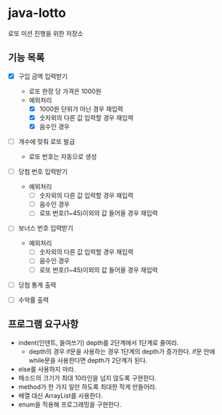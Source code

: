 # java-lotto
로또 미션 진행을 위한 저장소

## 기능 목록

- [x] 구입 금액 입력받기
    - 로또 한장 당 가격은 1000원
    - 예외처리
        - [x] 1000원 단위가 아닌 경우 재입력
        - [x] 숫자외의 다른 값 입력할 경우 재입력
        - [x] 음수인 경우
- [ ] 개수에 맞춰 로또 발급
    - 로또 번호는 자동으로 생성
    
- [ ] 당첨 번호 입력받기
    - 예외처리
        - [ ] 숫자외의 다른 값 입력할 경우 재입력
        - [ ] 음수인 경우
        - [ ] 로또 번호(1~45)이외의 값 들어올 경우 재입력
- [ ] 보너스 번호 입력받기
    - 예외처리
        - [ ] 숫자외의 다른 값 입력할 경우 재입력
        - [ ] 음수인 경우
        - [ ] 로또 번호(1~45)이외의 값 들어올 경우 재입력
- [ ] 당첨 통계 출력
- [ ] 수악률 출력

## 프로그램 요구사항

- indent(인덴트, 들여쓰기) depth를 2단계에서 1단계로 줄여라.
    - depth의 경우 if문을 사용하는 경우 1단계의 depth가 증가한다. 
    if문 안에 while문을 사용한다면 depth가 2단계가 된다.
- else를 사용하지 마라.
- 메소드의 크기가 최대 10라인을 넘지 않도록 구현한다.
- method가 한 가지 일만 하도록 최대한 작게 만들어라.
- 배열 대신 ArrayList를 사용한다.
- enum을 적용해 프로그래밍을 구현한다.